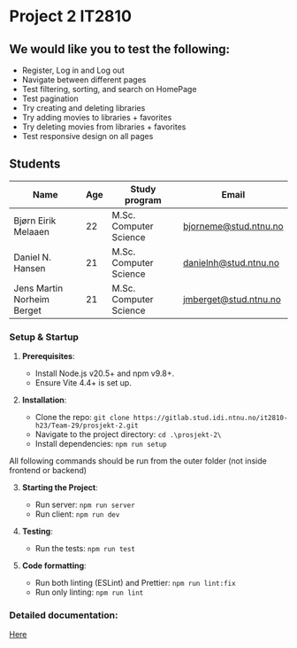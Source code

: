 # Project 2 IT2810


## We would like you to test the following:
- Register, Log in and Log out
- Navigate between different pages
- Test filtering, sorting, and search on HomePage
- Test pagination
- Try creating and deleting libraries
- Try adding movies to libraries + favorites
- Try deleting movies from libraries + favorites
- Test responsive design on all pages

## Students

| Name                       | Age | Study program          | Email                 |
| -------------------------- | --- | ---------------------- | --------------------- |
| Bjørn Eirik Melaaen        | 22  | M.Sc. Computer Science | bjorneme@stud.ntnu.no |
| Daniel N. Hansen           | 21  | M.Sc. Computer Science | danielnh@stud.ntnu.no |
| Jens Martin Norheim Berget | 21  | M.Sc. Computer Science | jmberget@stud.ntnu.no |

### Setup & Startup

1. **Prerequisites**:

   - Install Node.js v20.5+ and npm v9.8+.
   - Ensure Vite 4.4+ is set up.

2. **Installation**:

   - Clone the repo: `git clone https://gitlab.stud.idi.ntnu.no/it2810-h23/Team-29/prosjekt-2.git`
   - Navigate to the project directory: `cd .\prosjekt-2\`
   - Install dependencies: `npm run setup`

All following commands should be run from the outer folder (not inside frontend or backend)

3. **Starting the Project**: 

   - Run server: `npm run server`
   - Run client: `npm run dev`

4. **Testing**:

   - Run the tests: `npm run test`

5. **Code formatting**:

   - Run both linting (ESLint) and Prettier: `npm run lint:fix`
   - Run only linting: `npm run lint`

### Detailed documentation:

[Here](https://gitlab.stud.idi.ntnu.no/it2810-h23/Team-29/prosjekt-2/-/wikis/home)
